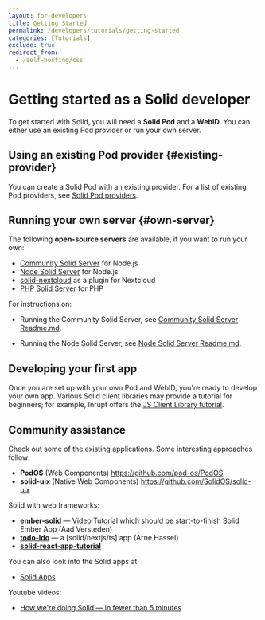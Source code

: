 ```yaml
---
layout: for-developers
title: Getting Started
permalink: /developers/tutorials/getting-started
categories: [Tutorials]
exclude: true
redirect_from:
  - /self-hosting/css
---
```


# Getting started as a Solid developer

To get started with Solid,
you will need a **Solid Pod** and a **WebID**. You can either use an existing Pod provider or run your own server.

## Using an existing Pod provider {#existing-provider}

You can create a Solid Pod with an existing provider.
For a list of existing Pod providers, see [Solid Pod providers](/users/get-a-pod#get-a-pod-from-a-pod-provider).

## Running your own server {#own-server}

The following **open-source servers** are available, if you want to run your own:

- [Community Solid Server](https://github.com/CommunitySolidServer/CommunitySolidServer/) for Node.js
- [Node Solid Server](https://github.com/solid/node-solid-server) for Node.js
- [solid-nextcloud](https://github.com/pdsinterop/solid-nextcloud) as a plugin for Nextcloud
- [PHP Solid Server](https://github.com/pdsinterop/php-solid-server) for PHP

For instructions on:

- Running the Community Solid Server, see [Community Solid Server Readme.md](https://github.com/CommunitySolidServer/CommunitySolidServer#readme).

- Running the Node Solid Server, see [Node Solid Server Readme.md](https://github.com/nodeSolidServer/node-solid-server/blob/main/README.md).

## Developing your first app

Once you are set up with your own Pod and WebID,
you're ready to develop your own app. Various Solid client libraries may provide a tutorial for beginners; for example, Inrupt offers the [JS Client Library tutorial](https://docs.inrupt.com/developer-tools/javascript/client-libraries/tutorial/getting-started/).

## Community assistance

Check out some of the existing applications. Some interesting approaches follow:

- **PodOS** (Web Components) https://github.com/pod-os/PodOS
- **solid-uix** (Native Web Components) https://github.com/SolidOS/solid-uix

Solid with web frameworks:

- **ember-solid** — [Video Tutorial](https://nextcloud.hellofuture.be/s/nYYNwGceFSNotJY) which should be start-to-finish Solid Ember App (Aad Versteden)
- **[todo-ldo](https://github.com/megoth/todo-ldo)** — a [solid/nextjs/ts] app (Arne Hassel)
- **[solid-react-app-tutorial](https://virginiabalseiro.com/blog/solid-react-app-tutorial)**

You can also look into the Solid apps at:
- [Solid Apps](https://solidproject.org/apps)

Youtube videos:
- [How we're doing Solid — in fewer than 5 minutes](https://www.youtube.com/watch?v=CqI15zs1NHw)